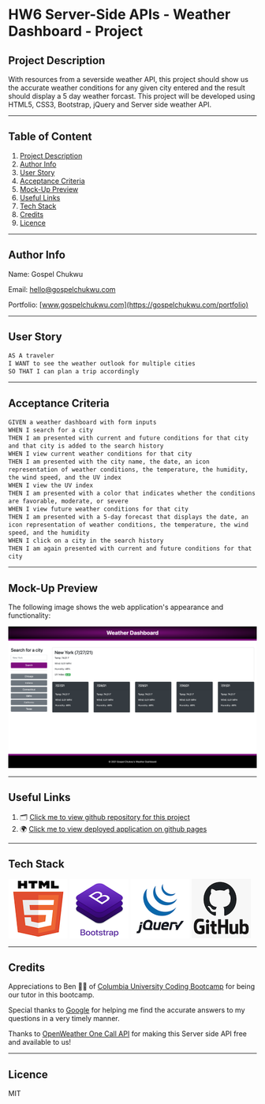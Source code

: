 # HW6 Server-Side APIs - Weather Dashboard - Project

## Project Description

With resources from a severside weather API, this project should show us the accurate weather conditions for any given city entered and the result should display a 5 day weather forcast. This project will be developed using HTML5, CSS3, Bootstrap, jQuery and Server side weather API.

---

## Table of Content

1. [Project Description](https://github.com/Brondchux/hw6-weather-dashboard#project-description)
2. [Author Info](https://github.com/Brondchux/hw6-weather-dashboard#author-info)
3. [User Story](https://github.com/Brondchux/hw6-weather-dashboard#user-story)
4. [Acceptance Criteria](https://github.com/Brondchux/hw6-weather-dashboard#acceptance-criteria)
5. [Mock-Up Preview](https://github.com/Brondchux/hw6-weather-dashboard#mock-up-preview)
6. [Useful Links](https://github.com/Brondchux/hw6-weather-dashboard#useful-links)
7. [Tech Stack](https://github.com/Brondchux/hw6-weather-dashboard#tech-stack)
8. [Credits](https://github.com/Brondchux/hw6-weather-dashboard#credits)
9. [Licence](https://github.com/Brondchux/hw6-weather-dashboard#licence)

---

## Author Info

Name: Gospel Chukwu

Email: hello@gospelchukwu.com

Portfolio: [www.gospelchukwu.com](https://gospelchukwu.com/portfolio)

---

## User Story

```
AS A traveler
I WANT to see the weather outlook for multiple cities
SO THAT I can plan a trip accordingly
```

---

## Acceptance Criteria

```
GIVEN a weather dashboard with form inputs
WHEN I search for a city
THEN I am presented with current and future conditions for that city and that city is added to the search history
WHEN I view current weather conditions for that city
THEN I am presented with the city name, the date, an icon representation of weather conditions, the temperature, the humidity, the wind speed, and the UV index
WHEN I view the UV index
THEN I am presented with a color that indicates whether the conditions are favorable, moderate, or severe
WHEN I view future weather conditions for that city
THEN I am presented with a 5-day forecast that displays the date, an icon representation of weather conditions, the temperature, the wind speed, and the humidity
WHEN I click on a city in the search history
THEN I am again presented with current and future conditions for that city
```

---

## Mock-Up Preview

The following image shows the web application's appearance and functionality:

![The weather app includes a search option, a list of cities, and a five-day forecast and current weather conditions for Atlanta.](./assets/images/weather-dashboard-demo.png)

---

## Useful Links

1. 🗂 [Click me to view github repository for this project](https://github.com/Brondchux/hw6-weather-dashboard/)
2. 🌍 [Click me to view deployed application on github pages](https://brondchux.github.io/hw6-weather-dashboard/)

---

## Tech Stack

![html5 logo](./assets/images/techs/html5.png)
![bootstrap logo](./assets/images/techs/bootstrap.png)
![jquery logo](./assets/images/techs/jquery.png)
![github logo](./assets/images/techs/github.png)

---

## Credits

Appreciations to Ben 🙌🏾 of [Columbia University Coding Bootcamp](https://bootcamp.cvn.columbia.edu/coding/landing-ftpt/?s=Google-Brand&msg_cv_scta=4&msg_cv_stbn=1&msg_cv_fcta=1&dki=Learn%20Coding&pkw=%2Bcolumbia%20%2Bcoding%20%2Bbootcamp&pcrid=471112563836&pmt=b&utm_source=google&utm_medium=cpc&utm_campaign=GGL%7CCOLUMBIA-UNIVERSITY%7CSEM%7CCODING%7C-%7COFL%7CTIER-1%7CALL%7CBRD%7CBMM%7CCore%7CBootcamp&utm_term=%2Bcolumbia%20%2Bcoding%20%2Bbootcamp&s=google&k=%2Bcolumbia%20%2Bcoding%20%2Bbootcamp&utm_adgroupid=111600049635&utm_locationphysicalms=9067609&utm_matchtype=b&utm_network=g&utm_device=c&utm_content=471112563836&utm_placement=&gclid=CjwKCAjwlrqHBhByEiwAnLmYUA8CIItksRJF6IT6XMX8WOOJBO-jtCRkzXZhI2gvsZrFEpYdRXy54RoC6jQQAvD_BwE&gclsrc=aw.ds) for being our tutor in this bootcamp.

Special thanks to [Google](https://www.google.com) for helping me find the accurate answers to my questions in a very timely manner.

Thanks to [OpenWeather One Call API](https://openweathermap.org/api/one-call-api) for making this Server side API free and available to us!

---

## Licence

MIT
